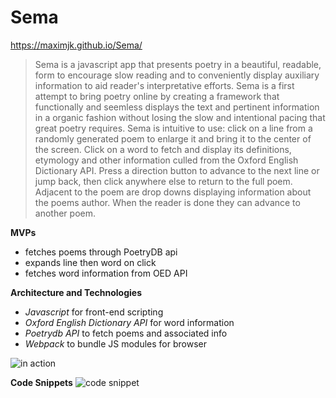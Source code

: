 # Sema

https://maximjk.github.io/Sema/

> Sema is a javascript app that presents poetry in a beautiful, readable,
> form to encourage slow reading and to conveniently display
> auxiliary information to aid reader's interpretative efforts.
> Sema is a first attempt to bring poetry online by creating a framework that
> functionally and seemless displays the text and pertinent information
> in a organic fashion without losing the slow and intentional pacing
> that great poetry requires. Sema is intuitive to use: click on a line
> from a randomly generated poem to enlarge it and bring it to the
> center of the screen. Click on a word to fetch and display
> its definitions, etymology and other information culled from the
> Oxford English Dictionary API. Press a direction button to advance to
> the next line or jump back, then click anywhere else to return to the
> full poem. Adjacent to the poem are drop downs
> displaying information about the poems author. When the reader is done
> they can advance to another poem.

**MVPs**

 - fetches poems through PoetryDB api 
 - expands line then word on click
 - fetches word information from OED API

 
**Architecture and Technologies**
    

 - *Javascript* for front-end scripting
 - *Oxford English Dictionary API* for word information
-  *Poetrydb API* to fetch poems and associated info
-  *Webpack* to bundle JS modules for browser
   

 
 ![in action](https://media.giphy.com/media/QA6neIcEWYfARAL5y9/giphy.gif)

**Code Snippets**
 ![code snippet](https://ibb.co/VqhyXNm)
